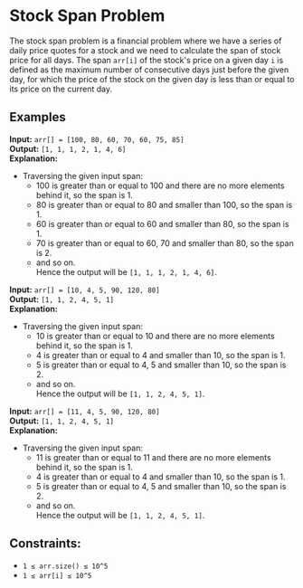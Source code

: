 # Stock Span Problem

The stock span problem is a financial problem where we have a series of daily price quotes for a stock and we need to calculate the span of stock price for all days. The span `arr[i]` of the stock's price on a given day `i` is defined as the maximum number of consecutive days just before the given day, for which the price of the stock on the given day is less than or equal to its price on the current day.

## Examples

**Input:** `arr[] = [100, 80, 60, 70, 60, 75, 85]`  
**Output:** `[1, 1, 1, 2, 1, 4, 6]`  
**Explanation:**  
- Traversing the given input span:  
    - 100 is greater than or equal to 100 and there are no more elements behind it, so the span is 1.
    - 80 is greater than or equal to 80 and smaller than 100, so the span is 1.
    - 60 is greater than or equal to 60 and smaller than 80, so the span is 1.
    - 70 is greater than or equal to 60, 70 and smaller than 80, so the span is 2.
    - and so on.  
    Hence the output will be `[1, 1, 1, 2, 1, 4, 6]`.

**Input:** `arr[] = [10, 4, 5, 90, 120, 80]`  
**Output:** `[1, 1, 2, 4, 5, 1]`  
**Explanation:**  
- Traversing the given input span:  
    - 10 is greater than or equal to 10 and there are no more elements behind it, so the span is 1.
    - 4 is greater than or equal to 4 and smaller than 10, so the span is 1.
    - 5 is greater than or equal to 4, 5 and smaller than 10, so the span is 2.
    - and so on.  
    Hence the output will be `[1, 1, 2, 4, 5, 1]`.

**Input:** `arr[] = [11, 4, 5, 90, 120, 80]`  
**Output:** `[1, 1, 2, 4, 5, 1]`  
**Explanation:**  
- Traversing the given input span:  
    - 11 is greater than or equal to 11 and there are no more elements behind it, so the span is 1.
    - 4 is greater than or equal to 4 and smaller than 10, so the span is 1.
    - 5 is greater than or equal to 4, 5 and smaller than 10, so the span is 2.
    - and so on.  
    Hence the output will be `[1, 1, 2, 4, 5, 1]`.

## Constraints:
- `1 ≤ arr.size() ≤ 10^5`
- `1 ≤ arr[i] ≤ 10^5`